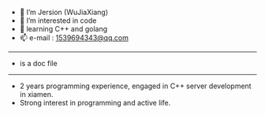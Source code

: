 - 👋 I’m Jersion (WuJiaXiang)
- 👀 I’m interested in code
- 🌱 learning C++ and golang
- 📫 e-mail : 1539694343@qq.com
**************************
* is a doc file

**************************
* 2 years programming experience, engaged in C++ server development in xiamen.
* Strong interest in programming and active life.
